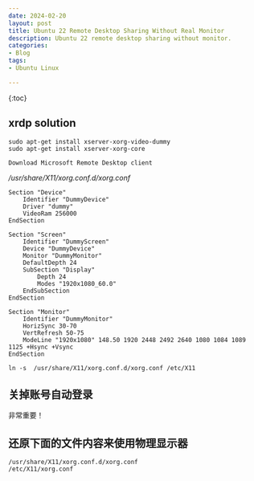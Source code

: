 ```yaml
---
date: 2024-02-20
layout: post
title: Ubuntu 22 Remote Desktop Sharing Without Real Monitor
description: Ubuntu 22 remote desktop sharing without monitor.
categories:
- Blog
tags:
- Ubuntu Linux

---
```


{:toc}

## xrdp solution
```
sudo apt-get install xserver-xorg-video-dummy
sudo apt-get install xserver-xorg-core

Download Microsoft Remote Desktop client
```

*/usr/share/X11/xorg.conf.d/xorg.conf*
```
Section "Device"
    Identifier "DummyDevice"
    Driver "dummy"
    VideoRam 256000
EndSection

Section "Screen"
    Identifier "DummyScreen"
    Device "DummyDevice"
    Monitor "DummyMonitor"
    DefaultDepth 24
    SubSection "Display"
        Depth 24
        Modes "1920x1080_60.0"
    EndSubSection
EndSection

Section "Monitor"
    Identifier "DummyMonitor"
    HorizSync 30-70
    VertRefresh 50-75
    ModeLine "1920x1080" 148.50 1920 2448 2492 2640 1080 1084 1089 1125 +Hsync +Vsync
EndSection
```

```
ln -s  /usr/share/X11/xorg.conf.d/xorg.conf /etc/X11
```

## 关掉账号自动登录
非常重要！

## 还原下面的文件内容来使用物理显示器
```
/usr/share/X11/xorg.conf.d/xorg.conf
/etc/X11/xorg.conf 
```